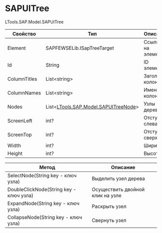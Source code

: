 # SAPUITree

LTools.SAP.Model.SAPUITree

| Свойство     | Тип                                                      | Описание          |
| ------------ | -------------------------------------------------------- | ----------------- |
| Element      | SAPFEWSELib.ISapTreeTarget                               | Ссылка на элемент |
| Id           | String                                                   | ID элемента       |
| ColumnTitles | List\<string>                                            | Заголовки колонок |
| ColumnNames  | List\<string>                                            | Имена колонок     |
| Nodes        | List<[LTools.SAP.Model.SAPUITreeNode](sapuitreenode.md)> | Узлы дерева       |
| ScreenLeft   | int?                                                     | Отступ слева      |
| ScreenTop    | int?                                                     | Отступ сверху     |
| Width        | int?                                                     | Ширина            |
| Height       | int?                                                     | Высота            |

| Метод                                   | Описание                         |
| --------------------------------------- | -------------------------------- |
| SelectNode(String key - ключ узла)      | Выделить узел дерева             |
| DoubleClickNode(String key - ключ узла) | Осуществить двойной клик на узле |
| ExpandNode(String key - ключ узла)      | Раскрыть узел                    |
| CollapseNode(String key - ключ узла)    | Свернуть узел                    |

